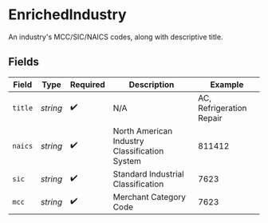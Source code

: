 # EnrichedIndustry

An industry's MCC/SIC/NAICS codes, along with descriptive title.


## Fields

| Field                                         | Type                                          | Required                                      | Description                                   | Example                                       |
| --------------------------------------------- | --------------------------------------------- | --------------------------------------------- | --------------------------------------------- | --------------------------------------------- |
| `title`                                       | *string*                                      | :heavy_check_mark:                            | N/A                                           | AC, Refrigeration Repair                      |
| `naics`                                       | *string*                                      | :heavy_check_mark:                            | North American Industry Classification System | 811412                                        |
| `sic`                                         | *string*                                      | :heavy_check_mark:                            | Standard Industrial Classification            | 7623                                          |
| `mcc`                                         | *string*                                      | :heavy_check_mark:                            | Merchant Category Code                        | 7623                                          |